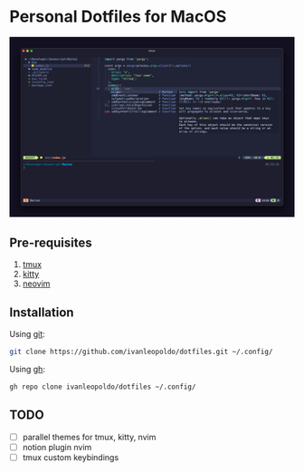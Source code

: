 # Personal Dotfiles for MacOS

![alt text](https://github.com/ivanleopoldo/dotfiles/blob/macos/.assets/thumbnail.png?raw=true "Thumbnail")

## Pre-requisites
1. [tmux](tmux.github.io)
2. [kitty](https://sw.kovidgoyal.net/kitty/)
3. [neovim](https://neovim.io)

## Installation

Using [git](https://git-scm.com):
```bash
git clone https://github.com/ivanleopoldo/dotfiles.git ~/.config/
```

Using [gh](https://cli.github.com):
```bash
gh repo clone ivanleopoldo/dotfiles ~/.config/
```

## TODO

- [ ] parallel themes for tmux, kitty, nvim
- [ ] notion plugin nvim
- [ ] tmux custom keybindings
